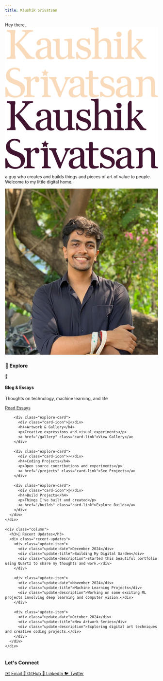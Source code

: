 ```yaml
---
title: Kaushik Srivatsan
---
```


<div class="hero-section">
  <div class="hero-content">
    <div class="intro-text">
      <div class="greeting">Hey there,</div>
      <div class="name-container">
        <img src="/static/name_light.svg" alt="I'm Kaushik Srivatsan" class="name-image light-name">
        <img src="/static/name_dark.svg" alt="I'm Kaushik Srivatsan" class="name-image dark-name">
      </div>
      <p class="tagline">a guy who creates and builds things and pieces of art of value to people. Welcome to my little digital home.</p>
    </div>
    <img src="/static/profile.jpg" alt="Kaushik Srivatsan" class="profile-image">
  </div>
</div>

<div class="content-sections">
  <div class="section two-column">
    <div class="column">
      <h3>🌟 Explore</h3>
      <div class="explore-cards">
        <div class="explore-card">
          <div class="card-icon">📝</div>
          <h4>Blog & Essays</h4>
          <p>Thoughts on technology, machine learning, and life</p>
          <a href="/essays" class="card-link">Read Essays</a>
        </div>
        
        <div class="explore-card">
          <div class="card-icon">🎨</div>
          <h4>Artwork & Gallery</h4>
          <p>Creative expressions and visual experiments</p>
          <a href="/gallery" class="card-link">View Gallery</a>
        </div>
        
        <div class="explore-card">
          <div class="card-icon">⚡</div>
          <h4>Coding Projects</h4>
          <p>Open source contributions and experiments</p>
          <a href="/projects" class="card-link">See Projects</a>
        </div>
        
        <div class="explore-card">
          <div class="card-icon">🔧</div>
          <h4>Build Projects</h4>
          <p>Things I've built and created</p>
          <a href="/builds" class="card-link">Explore Builds</a>
        </div>
      </div>
    </div>
    
    <div class="column">
      <h3>📰 Recent Updates</h3>
      <div class="recent-updates">
        <div class="update-item">
          <div class="update-date">December 2024</div>
          <div class="update-title">Building My Digital Garden</div>
          <div class="update-description">Started this beautiful portfolio using Quartz to share my thoughts and work.</div>
        </div>
        
        <div class="update-item">
          <div class="update-date">November 2024</div>
          <div class="update-title">Machine Learning Projects</div>
          <div class="update-description">Working on some exciting ML projects involving deep learning and computer vision.</div>
        </div>
        
        <div class="update-item">
          <div class="update-date">October 2024</div>
          <div class="update-title">New Artwork Series</div>
          <div class="update-description">Exploring digital art techniques and creative coding projects.</div>
        </div>
      </div>
    </div>
  </div>
</div>

<div class="social-footer">
  <h3 class="social-title">Let's Connect</h3>
  <div class="social-links">
    <a href="mailto:hello@ksrivats.io" class="social-link">
      <span class="social-icon">✉️</span>
      Email
    </a>
    <a href="https://github.com/AmazingK2k3" class="social-link">
      <span class="social-icon">🐙</span>
      GitHub
    </a>
    <a href="https://linkedin.com/in/kaushik-srivatsan" class="social-link">
      <span class="social-icon">💼</span>
      LinkedIn
    </a>
    <a href="https://twitter.com/kaushik_srivatsan" class="social-link">
      <span class="social-icon">🐦</span>
      Twitter
    </a>
  </div>
</div>